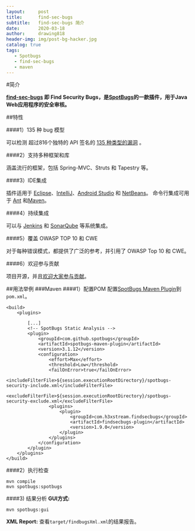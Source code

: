 ```yaml
---
layout:     post      
title:      find-sec-bugs 
subtitle:   find-sec-bugs 简介           
date:       2020-03-18             
author:     drawing818                 
header-img: img/post-bg-hacker.jpg    
catalog: true                    
tags:                              
   - Spotbugs  
   - find-sec-bugs
   - maven
---
```




#简介

**[find-sec-bugs](https://find-sec-bugs.github.io/) 即 Find Security Bugs，是[SpotBugs](https://spotbugs.github.io/)的一款插件，用于Java Web应用程序的安全审核。**

##特性

####1）135 种 bug 模型

可以检测 超过816个独特的 API 签名的 [135 种类型的漏洞](https://find-sec-bugs.github.io/bugs.htm) 。

####2）支持多种框架和库

涵盖流行的框架，包括 Spring-MVC、Struts 和 Tapestry 等。

####3）IDE集成

插件适用于 [Eclipse](http://findbugs.sourceforge.net/manual/eclipse.html)、[IntelliJ](https://plugins.jetbrains.com/plugin/3847?pr=idea)、[Android Studio](https://plugins.jetbrains.com/plugin/3847?pr=idea) 和 [NetBeans](https://netbeans.org/kb/docs/java/code-inspect.html#fb)。
 命令行集成可用于 [Ant](http://findbugs.sourceforge.net/manual/anttask.html) 和[Maven](https://github.com/spotbugs/spotbugs-maven-plugin)。

####4）持续集成

可以与 [Jenkins](https://plugins.jenkins.io/findbugs) 和 [SonarQube](https://github.com/spotbugs/sonar-findbugs) 等系统集成。

####5）覆盖 OWASP TOP 10 和 CWE 

对于每种错误模式，都提供了广泛的参考，并引用了 OWASP Top 10 和 CWE。

####6）欢迎参与贡献

项目开源，并且[欢迎大家参与贡献](https://github.com/find-sec-bugs/find-sec-bugs/graphs/contributors)。

##用法举例
###Maven
####1）配置POM
配置[SpotBugs Maven Plugin](https://github.com/spotbugs/spotbugs-maven-plugin)到`pom.xml`。
```
<build>
    <plugins>
        
        [...]
        <!-- SpotBugs Static Analysis -->
        <plugin>
            <groupId>com.github.spotbugs</groupId>
            <artifactId>spotbugs-maven-plugin</artifactId>
            <version>3.1.12</version>
            <configuration>
                <effort>Max</effort>
                <threshold>Low</threshold>
                <failOnError>true</failOnError>
                <includeFilterFile>${session.executionRootDirectory}/spotbugs-security-include.xml</includeFilterFile>
                <excludeFilterFile>${session.executionRootDirectory}/spotbugs-security-exclude.xml</excludeFilterFile>
                <plugins>
                    <plugin>
                        <groupId>com.h3xstream.findsecbugs</groupId>
                        <artifactId>findsecbugs-plugin</artifactId>
                        <version>1.9.0</version>
                    </plugin>
                </plugins>
            </configuration>
        </plugin>
    </plugins>
</build>
```

####2）执行检查
```
mvn compile
mvn spotbugs:spotbugs
```

####3) 结果分析
**GUI方式:**
```
mvn spotbugs:gui
```
**XML Report:**
查看`target/findbugsXml.xml`的结果报告。